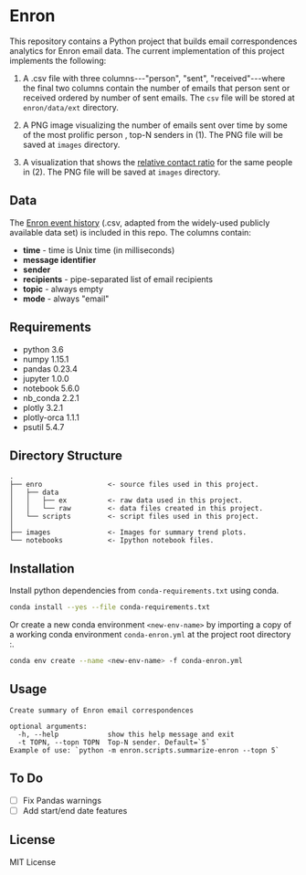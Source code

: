 # Enron
This repository contains a Python project that builds email correspondences analytics for Enron email data. The current implementation of this project implements the following:

1. A .csv file with three columns---"person", "sent", "received"---where the final two columns contain
 the number of emails that person sent or received ordered by number of sent emails. The `csv` file will be stored at 
 `enron/data/ext` directory.

2. A PNG image visualizing the number of emails sent over time by some of the most prolific person
 , top-N senders in (1). The PNG file will be saved at `images` directory. 

3. A visualization that shows the [relative contact ratio](https://en.wikipedia.org/wiki/Relative_change_and_difference) for the same people in (2). The PNG file will be saved at `images` directory. 


## Data

The [Enron event history](https://github.com/aidinhass/enron/blob/master/enron/data/raw/enron-event-history-all.csv) (.csv, adapted from the widely-used publicly available data set) is included in this repo. The columns contain:

* **time** - time is Unix time (in milliseconds)
* **message identifier**
* **sender**
* **recipients** - pipe-separated list of email recipients
* **topic** - always empty
* **mode** - always "email"

## Requirements
- python                3.6
- numpy                 1.15.1
- pandas                0.23.4 
- jupyter               1.0.0
- notebook              5.6.0
- nb_conda              2.2.1
- plotly                3.2.1
- plotly-orca           1.1.1
- psutil                5.4.7 

## Directory Structure

```
.
├── enro                <- source files used in this project.
│   ├── data
│   │   ├── ex          <- raw data used in this project.
│   │   └── raw         <- data files created in this project.
│   └── scripts         <- script files used in this project.
│      
├── images              <- Images for summary trend plots. 
└── notebooks           <- Ipython notebook files.
```
## Installation

Install python dependencies from  `conda-requirements.txt` using conda.
```bash
conda install --yes --file conda-requirements.txt
```

Or create a new conda environment `<new-env-name>` by importing a copy of a working conda environment `conda-enron.yml` at the project root directory :.
```bash
conda env create --name <new-env-name> -f conda-enron.yml
```
## Usage

```
Create summary of Enron email correspondences

optional arguments:
  -h, --help            show this help message and exit
  -t TOPN, --topn TOPN  Top-N sender. Default=`5`
Example of use: `python -m enron.scripts.summarize-enron --topn 5`
```

## To Do
- [ ] Fix Pandas warnings
- [ ] Add start/end date features

## License
MIT License

